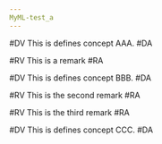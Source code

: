 ```yaml
---
MyML-test_a
---
```


#DV
This is defines concept AAA.
#DA

#RV
This is a remark
#RA

#DV
This is defines concept BBB.
#DA

#RV
This is the second remark
#RA

#RV
This is the third remark
#RA

#DV
This is defines concept CCC.
#DA
